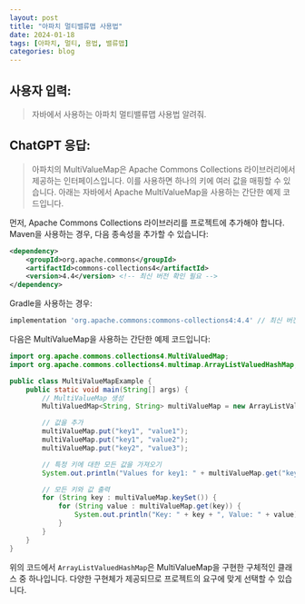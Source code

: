 ```yaml
---
layout: post
title: "아파치 멀티밸류맵 사용법"
date: 2024-01-18
tags: [아파치, 멀티, 용법, 밸류맵]
categories: blog
---
```


## 사용자 입력:
> 자바에서 사용하는 아파치 멀티밸류맵 사용법 알려줘.

## ChatGPT 응답:
> 아파치의 MultiValueMap은 Apache Commons Collections 라이브러리에서 제공하는 인터페이스입니다. 이를 사용하면 하나의 키에 여러 값을 매핑할 수 있습니다. 아래는 자바에서 Apache MultiValueMap을 사용하는 간단한 예제 코드입니다.

먼저, Apache Commons Collections 라이브러리를 프로젝트에 추가해야 합니다. Maven을 사용하는 경우, 다음 종속성을 추가할 수 있습니다:

```xml
<dependency>
    <groupId>org.apache.commons</groupId>
    <artifactId>commons-collections4</artifactId>
    <version>4.4</version> <!-- 최신 버전 확인 필요 -->
</dependency>
```

Gradle을 사용하는 경우:

```groovy
implementation 'org.apache.commons:commons-collections4:4.4' // 최신 버전 확인 필요
```

다음은 MultiValueMap을 사용하는 간단한 예제 코드입니다:

```java
import org.apache.commons.collections4.MultiValuedMap;
import org.apache.commons.collections4.multimap.ArrayListValuedHashMap;

public class MultiValueMapExample {
    public static void main(String[] args) {
        // MultiValueMap 생성
        MultiValuedMap<String, String> multiValueMap = new ArrayListValuedHashMap<>();

        // 값을 추가
        multiValueMap.put("key1", "value1");
        multiValueMap.put("key1", "value2");
        multiValueMap.put("key2", "value3");

        // 특정 키에 대한 모든 값을 가져오기
        System.out.println("Values for key1: " + multiValueMap.get("key1"));

        // 모든 키와 값 출력
        for (String key : multiValueMap.keySet()) {
            for (String value : multiValueMap.get(key)) {
                System.out.println("Key: " + key + ", Value: " + value);
            }
        }
    }
}
```

위의 코드에서 `ArrayListValuedHashMap`은 MultiValueMap을 구현한 구체적인 클래스 중 하나입니다. 다양한 구현체가 제공되므로 프로젝트의 요구에 맞게 선택할 수 있습니다.

